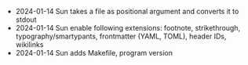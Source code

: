  - 2024-01-14 Sun takes a file as positional argument and converts it to stdout
 - 2024-01-14 Sun enable following extensions: footnote, strikethrough, 
                  typography/smartypants, frontmatter (YAML, TOML), 
                  header IDs, wikilinks
 - 2024-01-14 Sun adds Makefile, program version